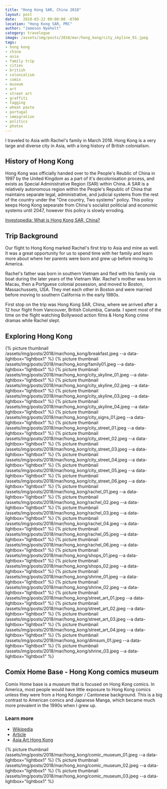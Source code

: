 ```yaml
---
title: "Hong Kong SAR, China 2018"
layout: post
date:   2018-03-22 00:00:00 -0700
location: "Hong Kong SAR, PRC"
author: "Jameson Nyeholt"
category: travelogue
image: /assets/img/posts/2018/mar/hong_kong/city_skyline_01.jpeg
tags:
- hong kong
- china
- asia
- family trip
- cities
- british
- colonialism
- comix
- museum
- art
- street art
- graffiti
- tagging
- wheat paste
- portugal
- immigration
- politics
- photos
---
```


I traveled to Asia with Rachel's family in March 2018.  Hong Kong is a very large and diverse city in Asia, with a long history of British colonialism.  

<!--description-->

## History of Hong Kong

Hong Kong was officially handed over to the People's Reublic of China in 1997 by the United Kingdom as a part of it's decolonisation process, and exists as Special Administrative Region (SAR) within China. A SAR is a relatively autonomous region within the People's Republic of China that maintains separate legal, administrative, and judicial systems from the rest of the country under the "One country, Two systems" policy.  This policy keeps Hong Kong sepearate from China's socialist politicial and economic systems until 2047, however this policy is slowly erroding.

[Investopedia: What is Hong Kong SAR, China?](https://www.investopedia.com/terms/h/hong-kong-sar-china.asp)

## Trip Background

Our flight to Hong Kong marked Rachel's first trip to Asia and mine as well. It was a great opportunity for us to spend time with her family and learn more about where her parents were born and grew up before moving to America.

Rachel's father was born in southern Vietnam and fled with his family via boat during the later years of the Vietnam War.  Rachel's mother was born in Macau, then a Portguese colonial posession, and moved to Boston, Massachussets, USA.  They met each other in Boston and were married before moving to southern California in the early 1980s.

First stop on the trip was Hong Kong SAR, China, where we arrived after a 12 hour flight from Vancouver, British Columbia, Canada.  I spent most of the time on the flight watching Bollywood action films & Hong Kong crime dramas while Rachel slept.

## Exploring Hong Kong

{% picture thumbnail /assets/img/posts/2018/mar/hong_kong/breakfast.jpeg --a data-lightbox="lightbox1" %}
{% picture thumbnail /assets/img/posts/2018/mar/hong_kong/family01.jpeg --a data-lightbox="lightbox1" %}
{% picture thumbnail /assets/img/posts/2018/mar/hong_kong/city_skyline_01.jpeg --a data-lightbox="lightbox1" %}
{% picture thumbnail /assets/img/posts/2018/mar/hong_kong/city_skyline_02.jpeg --a data-lightbox="lightbox1" %}
{% picture thumbnail /assets/img/posts/2018/mar/hong_kong/city_skyline_03.jpeg --a data-lightbox="lightbox1" %}
{% picture thumbnail /assets/img/posts/2018/mar/hong_kong/city_skyline_04.jpeg --a data-lightbox="lightbox1" %}
{% picture thumbnail /assets/img/posts/2018/mar/hong_kong/city_signs_01.jpeg --a data-lightbox="lightbox1" %}
{% picture thumbnail /assets/img/posts/2018/mar/hong_kong/city_street_01.jpeg --a data-lightbox="lightbox1" %}
{% picture thumbnail /assets/img/posts/2018/mar/hong_kong/city_street_02.jpeg --a data-lightbox="lightbox1" %}
{% picture thumbnail /assets/img/posts/2018/mar/hong_kong/city_street_03.jpeg --a data-lightbox="lightbox1" %}
{% picture thumbnail /assets/img/posts/2018/mar/hong_kong/city_street_04.jpeg --a data-lightbox="lightbox1" %}
{% picture thumbnail /assets/img/posts/2018/mar/hong_kong/city_street_05.jpeg --a data-lightbox="lightbox1" %}
{% picture thumbnail /assets/img/posts/2018/mar/hong_kong/city_street_06.jpeg --a data-lightbox="lightbox1" %}
{% picture thumbnail /assets/img/posts/2018/mar/hong_kong/rachel_01.jpeg --a data-lightbox="lightbox1" %}
{% picture thumbnail /assets/img/posts/2018/mar/hong_kong/rachel_02.jpeg --a data-lightbox="lightbox1" %}
{% picture thumbnail /assets/img/posts/2018/mar/hong_kong/rachel_03.jpeg --a data-lightbox="lightbox1" %}
{% picture thumbnail /assets/img/posts/2018/mar/hong_kong/rachel_04.jpeg --a data-lightbox="lightbox1" %}
{% picture thumbnail /assets/img/posts/2018/mar/hong_kong/rachel_05.jpeg --a data-lightbox="lightbox1" %}
{% picture thumbnail /assets/img/posts/2018/mar/hong_kong/rachel_06.jpeg --a data-lightbox="lightbox1" %}
{% picture thumbnail /assets/img/posts/2018/mar/hong_kong/shops_01.jpeg --a data-lightbox="lightbox1" %}
{% picture thumbnail /assets/img/posts/2018/mar/hong_kong/shops_02.jpeg --a data-lightbox="lightbox1" %}
{% picture thumbnail /assets/img/posts/2018/mar/hong_kong/shrine_01.jpeg --a data-lightbox="lightbox1" %}
{% picture thumbnail /assets/img/posts/2018/mar/hong_kong/shrine_02.jpeg --a data-lightbox="lightbox1" %}
{% picture thumbnail /assets/img/posts/2018/mar/hong_kong/street_art_01.jpeg --a data-lightbox="lightbox1" %}
{% picture thumbnail /assets/img/posts/2018/mar/hong_kong/street_art_02.jpeg --a data-lightbox="lightbox1" %}
{% picture thumbnail /assets/img/posts/2018/mar/hong_kong/street_art_03.jpeg --a data-lightbox="lightbox1" %}
{% picture thumbnail /assets/img/posts/2018/mar/hong_kong/street_art_04.jpeg --a data-lightbox="lightbox1" %}
{% picture thumbnail /assets/img/posts/2018/mar/hong_kong/dimsum_01.jpeg --a data-lightbox="lightbox1" %}
{% picture thumbnail /assets/img/posts/2018/mar/hong_kong/shrine_03.jpeg --a data-lightbox="lightbox1" %}

## Comix Home Base - Hong Kong comics museum

Comix Home base is a museum that is focused on Hong Kong comics.  In America, most people would have little exposure to Hong Kong comics unless they were from a Hong Konger / Cantonese background.  This is a big contrast to American comics and Japanese Manga, which became much more prevalent in the 1990s when I grew up.

### Learn more

* [Wikipedia](https://en.wikipedia.org/wiki/Hong_Kong_comics)
* [Article](https://zolimacitymag.com/comix-homebase-old-architecture-given-new-life-as-hong-kongs-comics-hub/)
* [Asia Art Hong Kong](https://www.asiaarthongkong.com/comix-home-base-chb)

{% picture thumbnail /assets/img/posts/2018/mar/hong_kong/comic_museum_01.jpeg --a data-lightbox="lightbox1" %}
{% picture thumbnail /assets/img/posts/2018/mar/hong_kong/comic_museum_02.jpeg --a data-lightbox="lightbox1" %}
{% picture thumbnail /assets/img/posts/2018/mar/hong_kong/comic_museum_03.jpeg --a data-lightbox="lightbox1" %}